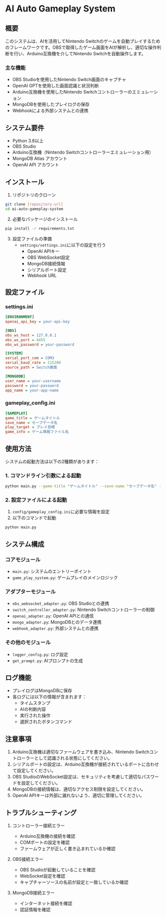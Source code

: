 # AI Auto Gameplay System

## 概要

このシステムは、AIを活用してNintendo Switchのゲームを自動プレイするためのフレームワークです。OBSで取得したゲーム画面をAIが解析し、適切な操作判断を行い、Arduino互換機を介してNintendo Switchを自動操作します。

### 主な機能

- OBS Studioを使用したNintendo Switch画面のキャプチャ
- OpenAI GPTを使用した画面認識と状況判断
- Arduino互換機を使用したNintendo Switchコントローラーのエミュレーション
- MongoDBを使用したプレイログの保存
- Webhookによる外部システムとの連携

## システム要件

- Python 3.8以上
- OBS Studio
- Arduino互換機（Nintendo Switchコントローラーエミュレーション用）
- MongoDB Atlas アカウント
- OpenAI API アカウント

## インストール

1. リポジトリのクローン
```bash
git clone [repository-url]
cd ai-auto-gameplay-system
```

2. 必要なパッケージのインストール
```bash
pip install -r requirements.txt
```

3. 設定ファイルの準備
   - `settings/settings.ini`に以下の設定を行う
     - OpenAI APIキー
     - OBS WebSocket設定
     - MongoDB接続情報
     - シリアルポート設定
     - Webhook URL

## 設定ファイル

### settings.ini
```ini
[ENVIRONMENT]
openai_api_key = your-api-key

[OBS]
obs_ws_host = 127.0.0.1
obs_ws_port = 4455
obs_ws_password = your-password

[SYSTEM]
serial_port_com = COM3
serial_baud_rate = 115200
source_path = Switch画面

[MONGODB]
user_name = your-username
password = your-password
app_name = your-app-name
```

### gameplay_config.ini
```ini
[GAMEPLAY]
game_title = ゲームタイトル
save_name = セーブデータ名
play_target = プレイ目標
game_info = ゲーム情報ファイル名
```

## 使用方法

システムの起動方法は以下の2種類があります：

### 1. コマンドライン引数による起動
```bash
python main.py --game-title "ゲームタイトル" --save-name "セーブデータ名" --play-target "プレイ目標" --game-info "ゲーム情報ファイル名"
```

### 2. 設定ファイルによる起動
1. `config/gameplay_config.ini`に必要な情報を設定
2. 以下のコマンドで起動
```bash
python main.py
```

## システム構成

### コアモジュール
- `main.py`: システムのエントリーポイント
- `game_play_system.py`: ゲームプレイのメインロジック

### アダプターモジュール
- `obs_websocket_adapter.py`: OBS Studioとの連携
- `switch_controller_adapter.py`: Nintendo Switchコントローラーの制御
- `openai_adapter.py`: OpenAI APIとの通信
- `mongo_adapter.py`: MongoDBとのデータ連携
- `webhook_adapter.py`: 外部システムとの連携

### その他のモジュール
- `logger_config.py`: ログ設定
- `get_prompt.py`: AIプロンプトの生成

## ログ機能

- プレイログはMongoDBに保存
- 各ログには以下の情報が含まれます：
  - タイムスタンプ
  - AIの判断内容
  - 実行された操作
  - 選択されたボタンコマンド

## 注意事項

1. Arduino互換機は適切なファームウェアを書き込み、Nintendo Switchコントローラーとして認識される状態にしてください。
2. シリアルポートの設定は、Arduino互換機が接続されているポートに合わせて設定してください。
3. OBS StudioのWebSocket設定は、セキュリティを考慮して適切なパスワードを設定してください。
4. MongoDBの接続情報は、適切なアクセス制限を設定してください。
5. OpenAI APIキーは外部に漏れないよう、適切に管理してください。

## トラブルシューティング

1. コントローラー接続エラー
   - Arduino互換機の接続を確認
   - COMポートの設定を確認
   - ファームウェアが正しく書き込まれているか確認

2. OBS接続エラー
   - OBS Studioが起動していることを確認
   - WebSocket設定を確認
   - キャプチャーソースの名前が設定と一致しているか確認

3. MongoDB接続エラー
   - インターネット接続を確認
   - 認証情報を確認